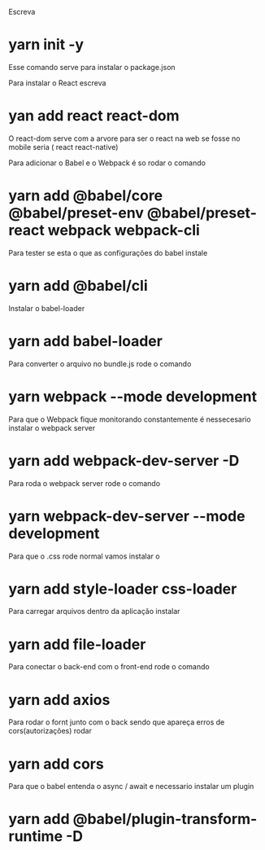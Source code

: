 Escreva 
# yarn init -y
Esse comando serve para instalar o package.json

Para instalar o React escreva
# yan add react react-dom
O react-dom serve com a arvore para ser o react na web se fosse no mobile seria ( react react-native)

Para adicionar o Babel e o Webpack é so rodar o comando
# yarn add @babel/core @babel/preset-env @babel/preset-react webpack webpack-cli

Para tester se esta o que as configurações do babel instale
# yarn add @babel/cli

Instalar o babel-loader
# yarn add babel-loader

Para converter o arquivo no bundle.js rode o comando 
# yarn webpack --mode development

Para que o Webpack fique monitorando constantemente é nessecesario instalar o webpack server
# yarn add webpack-dev-server -D 

Para roda o webpack server rode o comando
# yarn webpack-dev-server --mode development

Para que o .css rode normal vamos instalar o 
# yarn add style-loader css-loader 

Para carregar arquivos dentro da aplicação instalar 
# yarn add file-loader

Para conectar o back-end com o front-end rode o comando
# yarn add axios

Para rodar o fornt junto com o back sendo que apareça erros de cors(autorizações) rodar
# yarn add cors

Para que o babel entenda o async / await e necessario instalar um plugin
# yarn add @babel/plugin-transform-runtime -D